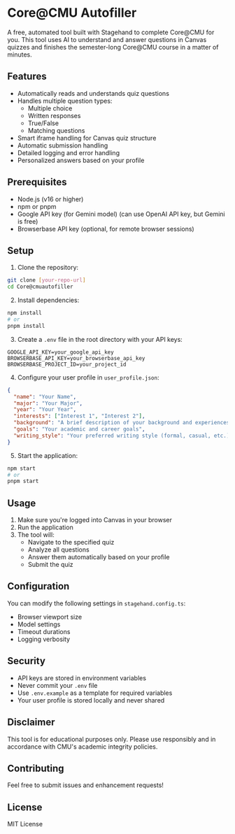 # Core@CMU Autofiller

A free, automated tool built with Stagehand to complete Core@CMU for you. This tool uses AI to understand and answer questions in Canvas quizzes and finishes the semester-long Core@CMU course in a matter of minutes.

## Features

- Automatically reads and understands quiz questions
- Handles multiple question types:
  - Multiple choice
  - Written responses
  - True/False
  - Matching questions
- Smart iframe handling for Canvas quiz structure
- Automatic submission handling
- Detailed logging and error handling
- Personalized answers based on your profile

## Prerequisites

- Node.js (v16 or higher)
- npm or pnpm
- Google API key (for Gemini model) (can use OpenAI API key, but Gemini is free)
- Browserbase API key (optional, for remote browser sessions)

## Setup

1. Clone the repository:
```bash
git clone [your-repo-url]
cd Core@cmuautofiller
```

2. Install dependencies:
```bash
npm install
# or
pnpm install
```

3. Create a `.env` file in the root directory with your API keys:
```env
GOOGLE_API_KEY=your_google_api_key
BROWSERBASE_API_KEY=your_browserbase_api_key
BROWSERBASE_PROJECT_ID=your_project_id
```

4. Configure your user profile in `user_profile.json`:
```json
{
  "name": "Your Name",
  "major": "Your Major",
  "year": "Your Year",
  "interests": ["Interest 1", "Interest 2"],
  "background": "A brief description of your background and experiences",
  "goals": "Your academic and career goals",
  "writing_style": "Your preferred writing style (formal, casual, etc.)"
}
```

5. Start the application:
```bash
npm start
# or
pnpm start
```

## Usage

1. Make sure you're logged into Canvas in your browser
2. Run the application
3. The tool will:
   - Navigate to the specified quiz
   - Analyze all questions
   - Answer them automatically based on your profile
   - Submit the quiz

## Configuration

You can modify the following settings in `stagehand.config.ts`:
- Browser viewport size
- Model settings
- Timeout durations
- Logging verbosity

## Security

- API keys are stored in environment variables
- Never commit your `.env` file
- Use `.env.example` as a template for required variables
- Your user profile is stored locally and never shared

## Disclaimer

This tool is for educational purposes only. Please use responsibly and in accordance with CMU's academic integrity policies.

## Contributing

Feel free to submit issues and enhancement requests!

## License

MIT License
